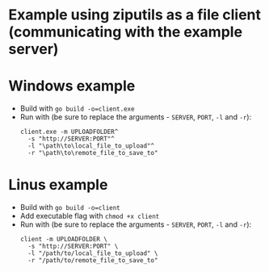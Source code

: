# Example using ziputils as a file client (communicating with the example server)

# Windows example
- Build with `go build -o=client.exe`
- Run with (be sure to replace the arguments - `SERVER`, `PORT`, `-l` and `-r`):
    ```
    client.exe -m UPLOADFOLDER^
      -s "http://SERVER:PORT"^
      -l "\path\to\local_file_to_upload"^
      -r "\path\to\remote_file_to_save_to"
    ```


# Linus example
- Build with `go build -o=client`
- Add executable flag with `chmod +x client`
- Run with (be sure to replace the arguments - `SERVER`, `PORT`, `-l` and `-r`):
    ```
    client -m UPLOADFOLDER \
      -s "http://SERVER:PORT" \
      -l "/path/to/local_file_to_upload" \
      -r "/path/to/remote_file_to_save_to"
    ```

